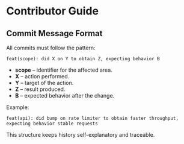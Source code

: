 # Contributor Guide

## Commit Message Format

All commits must follow the pattern:

```
feat(scope): did X on Y to obtain Z, expecting behavior B
```

- **scope** – identifier for the affected area.
- **X** – action performed.
- **Y** – target of the action.
- **Z** – result produced.
- **B** – expected behavior after the change.

Example:

```
feat(api): did bump on rate limiter to obtain faster throughput, expecting behavior stable requests
```

This structure keeps history self-explanatory and traceable.
